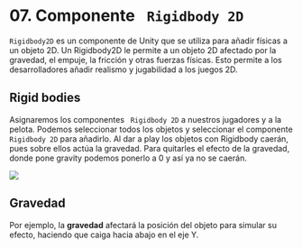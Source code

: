 # 07. Componente `` Rigidbody 2D``

``Rigidbody2D`` es un componente de Unity que se utiliza para añadir físicas a un objeto 2D. Un Rigidbody2D le permite a un objeto 2D afectado por la gravedad, el empuje, la fricción y otras fuerzas físicas. Esto permite a los desarrolladores añadir realismo y jugabilidad a los juegos 2D.

## Rigid bodies

Asignaremos los componentes `` Rigidbody 2D``  a nuestros jugadores y a la pelota. Podemos seleccionar todos los objetos y seleccionar el componente `` Rigidbody 2D``  para añadirlo. Al dar a play los objetos con Rigidbody caerán, pues sobre ellos actúa la gravedad. Para quitarles el efecto de la gravedad, donde pone gravity podemos ponerlo a 0 y así ya no se caerán.

![](img%5CTaller%20de%20creaci%C3%B3n%20de%20videojuegos8.png)

## Gravedad

Por ejemplo, la __gravedad__ afectará la posición del objeto para simular su efecto, haciendo que caiga hacia abajo en el eje Y.
